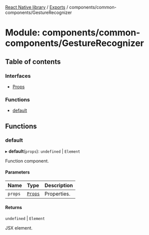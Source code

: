 [React Native library](../index.md) / [Exports](../modules.md) / components/common-components/GestureRecognizer

# Module: components/common-components/GestureRecognizer

## Table of contents

### Interfaces

- [Props](../interfaces/components_common_components_GestureRecognizer.Props.md)

### Functions

- [default](components_common_components_GestureRecognizer.md#default)

## Functions

### default

▸ **default**(`props`): `undefined` \| `Element`

Function component.

#### Parameters

| Name | Type | Description |
| :------ | :------ | :------ |
| `props` | [`Props`](../interfaces/components_common_components_GestureRecognizer.Props.md) | Properties. |

#### Returns

`undefined` \| `Element`

JSX element.
